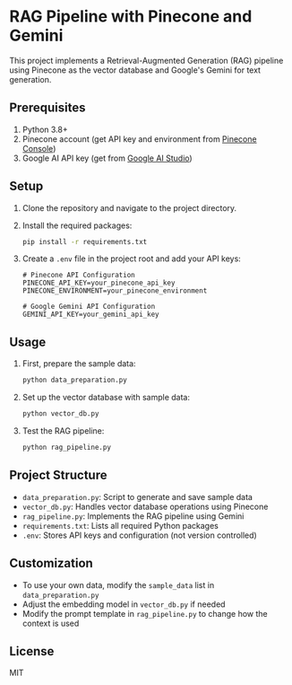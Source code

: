 # RAG Pipeline with Pinecone and Gemini

This project implements a Retrieval-Augmented Generation (RAG) pipeline using Pinecone as the vector database and Google's Gemini for text generation.

## Prerequisites

1. Python 3.8+
2. Pinecone account (get API key and environment from [Pinecone Console](https://app.pinecone.io/))
3. Google AI API key (get from [Google AI Studio](https://makersuite.google.com/))

## Setup

1. Clone the repository and navigate to the project directory.

2. Install the required packages:
   ```bash
   pip install -r requirements.txt
   ```

3. Create a `.env` file in the project root and add your API keys:
   ```
   # Pinecone API Configuration
   PINECONE_API_KEY=your_pinecone_api_key
   PINECONE_ENVIRONMENT=your_pinecone_environment
   
   # Google Gemini API Configuration
   GEMINI_API_KEY=your_gemini_api_key
   ```

## Usage

1. First, prepare the sample data:
   ```bash
   python data_preparation.py
   ```

2. Set up the vector database with sample data:
   ```bash
   python vector_db.py
   ```

3. Test the RAG pipeline:
   ```bash
   python rag_pipeline.py
   ```

## Project Structure

- `data_preparation.py`: Script to generate and save sample data
- `vector_db.py`: Handles vector database operations using Pinecone
- `rag_pipeline.py`: Implements the RAG pipeline using Gemini
- `requirements.txt`: Lists all required Python packages
- `.env`: Stores API keys and configuration (not version controlled)

## Customization

- To use your own data, modify the `sample_data` list in `data_preparation.py`
- Adjust the embedding model in `vector_db.py` if needed
- Modify the prompt template in `rag_pipeline.py` to change how the context is used

## License

MIT
